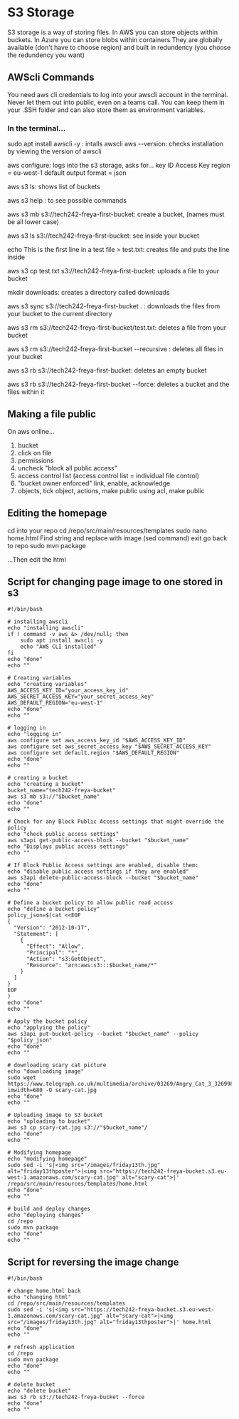 # S3 Storage

S3 storage is a way of storing files.
In AWS you can store objects within buckets.
In Azure you can store blobs within containers
They are globally available (don't have to choose region) and built in redundency (you choose the redundency you want)


## AWScli Commands

You need aws cli credentials to log into your awscli account in the terminal. Never let them out into public, even on a teams call.
You can keep them in your .SSH folder and can also store them as environment variables.

### In the terminal...

sudo apt install awscli -y : intalls awscli
aws --version: checks installation by viewing the version of awscli

aws configure: logs into the s3 storage, asks for...
key ID
Access Key
region = eu-west-1
default output format = json

aws s3 ls: shows list of buckets

aws s3 help : to see possible commands

aws s3 mb s3://tech242-freya-first-bucket: create a bucket, (names must be all lower case) 

aws s3 ls s3://tech242-freya-first-bucket: see inside your bucket

echo This is the first line in a test file > test.txt: creates file and puts the line inside

aws s3 cp test.txt s3://tech242-freya-first-bucket: uploads a file to your bucket

mkdir downloads: creates a directory called downloads 

aws s3 sync s3://tech242-freya-first-bucket . : downloads the files from your bucket to the current directory

aws s3 rm s3://tech242-freya-first-bucket/test.txt: deletes a file from your bucket

aws s3 rm s3://tech242-freya-first-bucket --recursive : deletes all files in your bucket

aws s3 rb s3://tech242-freya-first-bucket: deletes an empty bucket

aws s3 rb s3://tech242-freya-first-bucket --force: deletes a bucket and the files within it

## Making a file public

On aws online...
1. bucket
2. click on file
3. permissions
4. uncheck "block all public access"
5. access control list (access control list = individual file control)
6. "bucket owner enforced" link, enable, acknowledge
7. objects, tick object, actions, make public using acl, make public

## Editing the homepage

cd into your repo
cd /repo/src/main/resources/templates
sudo nano home.html
Find string and replace with image (sed command)
exit
go back to repo
sudo mvn package


...Then edit the html

## Script for changing page image to one stored in s3

```
#!/bin/bash

# installing awscli
echo "installing awscli"
if ! command -v aws &> /dev/null; then
    sudo apt install awscli -y
    echo "AWS CLI installed"
fi
echo "done"
echo ""

# Creating variables
echo "creating variables"
AWS_ACCESS_KEY_ID="your_access_key_id"
AWS_SECRET_ACCESS_KEY="your_secret_access_key"
AWS_DEFAULT_REGION="eu-west-1"
echo "done"
echo ""

# logging in
echo "logging in"
aws configure set aws_access_key_id "$AWS_ACCESS_KEY_ID"
aws configure set aws_secret_access_key "$AWS_SECRET_ACCESS_KEY"
aws configure set default.region "$AWS_DEFAULT_REGION"
echo "done"
echo ""

# creating a bucket
echo "creating a bucket"
bucket_name="tech242-freya-bucket"
aws s3 mb s3://"$bucket_name"
echo "done"
echo ""

# Check for any Block Public Access settings that might override the policy
echo "check public access settings"
aws s3api get-public-access-block --bucket "$bucket_name"
echo "Displays public access settings"
echo ""
 
# If Block Public Access settings are enabled, disable them:
echo "disable public access settings if they are enabled"
aws s3api delete-public-access-block --bucket "$bucket_name"
echo "done"
echo ""
 
# Define a bucket policy to allow public read access
echo "define a bucket policy"
policy_json=$(cat <<EOF
{
  "Version": "2012-10-17",
  "Statement": [
    {
      "Effect": "Allow",
      "Principal": "*",
      "Action": "s3:GetObject",
      "Resource": "arn:aws:s3:::$bucket_name/*"
    }
  ]
}
EOF
)
echo "done"
echo ""
 
# Apply the bucket policy
echo "applying the policy"
aws s3api put-bucket-policy --bucket "$bucket_name" --policy "$policy_json"
echo "done"
echo ""

# downloading scary cat picture
echo "downloading image"
sudo wget https://www.telegraph.co.uk/multimedia/archive/03269/Angry_Cat_3_3269981k.jpg?imwidth=680 -O scary-cat.jpg
echo "done"
echo ""

# Uploading image to S3 bucket
echo "uploading to bucket"
aws s3 cp scary-cat.jpg s3://"$bucket_name"/
echo "done"
echo ""

# Modifying homepage
echo "modifying homepage"
sudo sed -i 's|<img src="/images/friday13th.jpg" alt="friday13thposter">|<img src="https://tech242-freya-bucket.s3.eu-west-1.amazonaws.com/scary-cat.jpg" alt="scary-cat">|' /repo/src/main/resources/templates/home.html
echo "done"
echo ""

# build and deploy changes
echo "deploying changes"
cd /repo
sudo mvn package
echo "done"
echo ""
```

## Script for reversing the image change

```
#!/bin/bash

# change home.html back
echo "changing html"
cd /repo/src/main/resources/templates
sudo sed -i 's|<img src="https://tech242-freya-bucket.s3.eu-west-1.amazonaws.com/scary-cat.jpg" alt="scary-cat">|<img src="/images/friday13th.jpg" alt="friday13thposter">|' home.html
echo "done"
echo ""

# refresh application
cd /repo
sudo mvn package
echo "done"
echo ""

# delete bucket
echo "delete bucket"
aws s3 rb s3://tech242-freya-bucket --force
echo "done"
echo ""

```